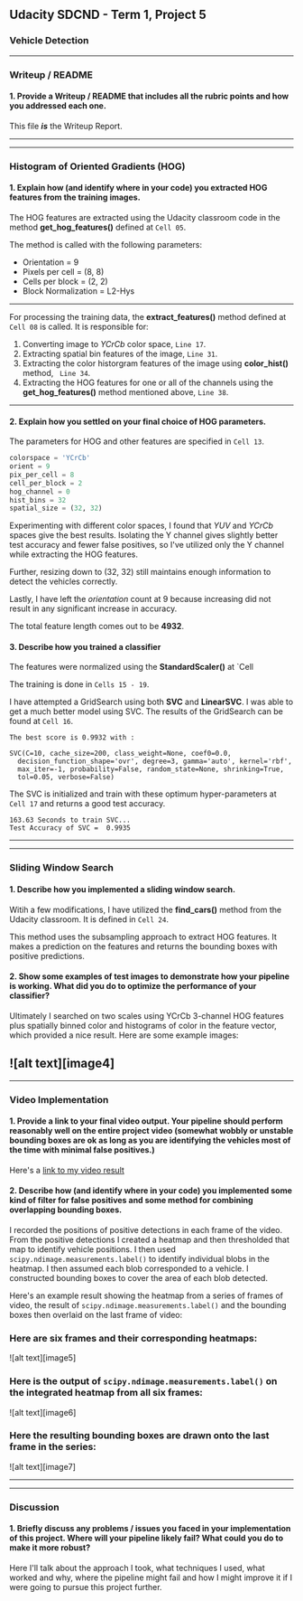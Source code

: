 ## Udacity SDCND - Term 1, Project 5

### **Vehicle Detection** ###
---


### Writeup / README

#### 1. Provide a Writeup / README that includes all the rubric points and how you addressed each one.

This file *__is__* the Writeup Report.

---
---

### Histogram of Oriented Gradients (HOG)

#### 1. Explain how (and identify where in your code) you extracted HOG features from the training images.

The HOG features are extracted using the Udacity classroom code in the method **get_hog_features()** defined at `Cell 05`. 

The method is called with the following parameters:
* Orientation = 9
* Pixels per cell = (8, 8)
* Cells per block = (2, 2)
* Block Normalization = L2-Hys

---

For processing the training data, the **extract_features()** method defined at `Cell 08` is called. It is responsible for:
1. Converting image to _YCrCb_ color space, `Line 17`.
2. Extracting spatial bin features of the image, `Line 31`.
3. Extracting the color historgram features of the image using **color_hist()** method, ` Line 34`. 
4. Extracting the HOG features for one or all of the channels using the **get_hog_features()** method mentioned above, `Line 38`.

---

#### 2. Explain how you settled on your final choice of HOG parameters.

The parameters for HOG and other features are specified in `Cell 13`.

```python
colorspace = 'YCrCb'
orient = 9
pix_per_cell = 8
cell_per_block = 2
hog_channel = 0
hist_bins = 32
spatial_size = (32, 32)
```

Experimenting with different color spaces, I found that *YUV* and *YCrCb* spaces give the best results. Isolating the Y channel gives slightly better test accuracy and fewer false positives, so I've utilized only the Y channel while extracting the HOG features.

Further, resizing down to (32, 32) still maintains enough information to detect the vehicles correctly. 

Lastly, I have left the *orientation* count at 9 because increasing did not result in any significant increase in accuracy.

The total feature length comes out to be **4932**.

#### 3. Describe how  you trained a classifier

The features were normalized using the **StandardScaler()** at `Cell

The training is done in `Cells 15 - 19`.

I have attempted a GridSearch using both **SVC** and **LinearSVC**. I was able to get a much better model using SVC. The results of the GridSearch can be found at `Cell 16`.

```
The best score is 0.9932 with :

SVC(C=10, cache_size=200, class_weight=None, coef0=0.0,
  decision_function_shape='ovr', degree=3, gamma='auto', kernel='rbf',
  max_iter=-1, probability=False, random_state=None, shrinking=True,
  tol=0.05, verbose=False)
 ```
  
The SVC is initialized and train with these optimum hyper-parameters at `Cell 17` and returns a good test accuracy.
  
  ```
163.63 Seconds to train SVC...
Test Accuracy of SVC =  0.9935
```

---
---

### Sliding Window Search

#### 1. Describe how you implemented a sliding window search. 

Witih a few modifications, I have utilized the **find_cars()** method from the Udacity classroom. It is defined in `Cell 24`. 

This method uses the subsampling approach to extract HOG features. It makes a prediction on the features and returns the bounding boxes with positive predictions.

#### 2. Show some examples of test images to demonstrate how your pipeline is working.  What did you do to optimize the performance of your classifier?

Ultimately I searched on two scales using YCrCb 3-channel HOG features plus spatially binned color and histograms of color in the feature vector, which provided a nice result.  Here are some example images:

![alt text][image4]
---
---

### Video Implementation

#### 1. Provide a link to your final video output.  Your pipeline should perform reasonably well on the entire project video (somewhat wobbly or unstable bounding boxes are ok as long as you are identifying the vehicles most of the time with minimal false positives.)
Here's a [link to my video result](./project_video.mp4)


#### 2. Describe how (and identify where in your code) you implemented some kind of filter for false positives and some method for combining overlapping bounding boxes.

I recorded the positions of positive detections in each frame of the video.  From the positive detections I created a heatmap and then thresholded that map to identify vehicle positions.  I then used `scipy.ndimage.measurements.label()` to identify individual blobs in the heatmap.  I then assumed each blob corresponded to a vehicle.  I constructed bounding boxes to cover the area of each blob detected.  

Here's an example result showing the heatmap from a series of frames of video, the result of `scipy.ndimage.measurements.label()` and the bounding boxes then overlaid on the last frame of video:

### Here are six frames and their corresponding heatmaps:

![alt text][image5]

### Here is the output of `scipy.ndimage.measurements.label()` on the integrated heatmap from all six frames:
![alt text][image6]

### Here the resulting bounding boxes are drawn onto the last frame in the series:
![alt text][image7]


---
---

### Discussion

#### 1. Briefly discuss any problems / issues you faced in your implementation of this project.  Where will your pipeline likely fail?  What could you do to make it more robust?

Here I'll talk about the approach I took, what techniques I used, what worked and why, where the pipeline might fail and how I might improve it if I were going to pursue this project further.  

